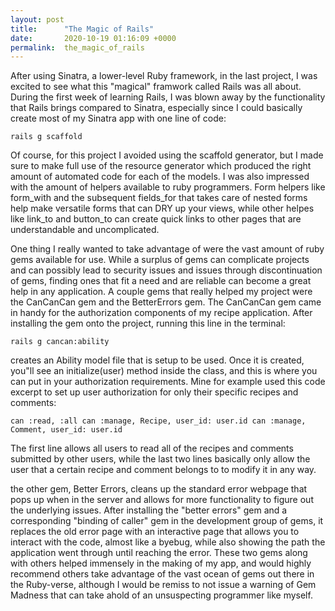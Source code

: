 ```yaml
---
layout: post
title:      "The Magic of Rails"
date:       2020-10-19 01:16:09 +0000
permalink:  the_magic_of_rails
---
```



After using Sinatra, a lower-level Ruby framework, in the last project, I was excited to see what this "magical" framwork called Rails was all about. During the first week of learning Rails, I was blown away by the functionality that Rails brings compared to Sinatra, especially since I could basically create most of my Sinatra app with one line of code:

`rails g scaffold`

Of course, for this project I avoided using the scaffold generator, but I made sure to make full use of the resource generator which produced the right amount of automated code for each of the models. I was also impressed with the amount of helpers available to ruby programmers. Form helpers like form_with and the subsequent fields_for that takes care of nested forms help make versatile forms that can DRY up your views, while other helpes like link_to and button_to can create quick links to other pages that are understandable and uncomplicated. 

One thing I really wanted to take advantage of were the vast amount of ruby gems available for use. While a surplus of gems can complicate projects and can possibly lead to security issues and issues through discontinuation of gems, finding ones that fit a need and are reliable can become a great help in any application. A couple gems that really helped my project were the CanCanCan gem and the BetterErrors gem. The CanCanCan gem came in handy for the authorization components of my recipe application. After installing the gem onto the project, running this line in the terminal: 

`rails g cancan:ability`

creates an Ability model file that is setup to be used. Once it is created, you"ll see an initialize(user) method inside the class, and this is where you can put in your authorization requirements. Mine for example used this code excerpt to set up user authorization for only their specific recipes and comments: 

`can :read, :all
      can :manage, Recipe, user_id: user.id
      can :manage, Comment, user_id: user.id`
			
The first line allows all users to read all of the recipes and comments submitted by other users, while the last two lines basically only allow the user that a certain recipe and comment belongs to to modify it in any way.

the other gem, Better Errors, cleans up the standard error webpage that pops up when in the server and allows for more functionality to figure out the underlying issues. After installing the "better errors" gem and a corresponding "binding of caller" gem in the development group of gems, it replaces the old error page with an interactive page that allows you to interact with the code, almost like a byebug, while also showing the path the application went through until reaching the error. These two gems along with others helped immensely in the making of my app, and would highly recommend others take advantage of the vast ocean of gems out there in the Ruby-verse, although I would be remiss to not issue a warning of Gem Madness that can take ahold of an unsuspecting programmer like myself.

